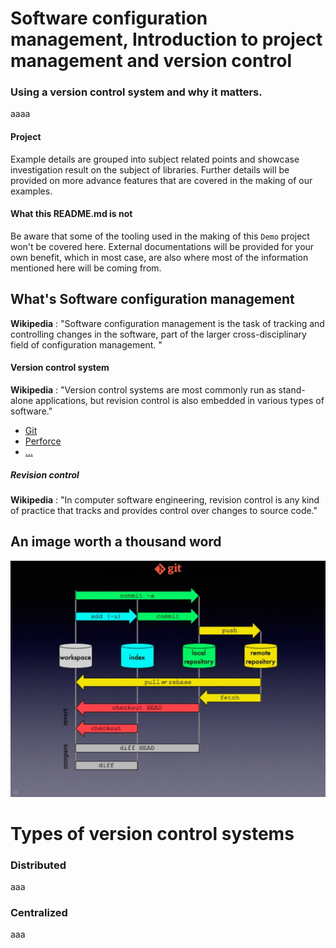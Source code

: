 # Software configuration management, Introduction to project management and version control

### Using a version control system and why it matters.

aaaa

#### Project

Example details are grouped into subject related points and showcase investigation result on the subject of libraries. Further details will be provided on more advance features that are covered in the making of our examples.

#### What this README.md is not

Be aware that some of the tooling used in the making of this `Demo` project won't be covered here. External documentations will be provided for your own benefit, which in most case, are also where most of the information mentioned here will be coming from.

## What's Software configuration management

**Wikipedia** : "Software configuration management is the task of tracking and controlling changes in the software, part of the larger cross-disciplinary field of configuration management. "

#### Version control system

**Wikipedia** : "Version control systems are most commonly run as stand-alone applications, but revision control is also embedded in various types of software."

* [Git](https://git-scm.com/book/en/v2/Getting-Started-What-is-Git%3F)
* [Perforce](https://www.perforce.com/manuals/p4guide/Content/P4Guide/chapter.overview.html)
* [...](https://en.wikipedia.org/wiki/List_of_version-control_software)

##### Revision control

**Wikipedia** : "In computer software engineering, revision control is any kind of practice that tracks and provides control over changes to source code."

## An image worth a thousand word

![revision_control](https://github.com/guyllaumedemers/SCM-Project-Management-and-version-control/blob/master/res/Revision_control.png)

# Types of version control systems

### Distributed

aaa

### Centralized

aaa
